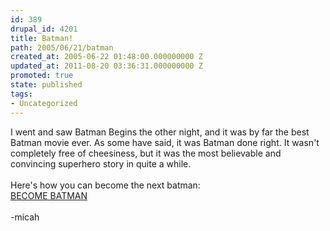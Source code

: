 ```yaml
---
id: 389
drupal_id: 4201
title: Batman!
path: 2005/06/21/batman
created_at: 2005-06-22 01:48:00.000000000 Z
updated_at: 2011-08-20 03:36:31.000000000 Z
promoted: true
state: published
tags:
- Uncategorized
---
```

I went and saw Batman Begins the other night, and it was by far the best Batman movie ever. As some have said, it was Batman done right. It wasn't completely free of cheesiness, but it was the most believable and convincing superhero story in quite a while.<br /><br />Here's how you can become the next batman:<br /><a href="http://www.forbes.com/technology/2005/06/20/batman-movies-superheroes-cx_de_0620batman.html">BECOME BATMAN</a><br /><br />-micah
